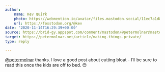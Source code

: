 ```yaml
---
author:
    name: Kev Quirk
    photo: https://webmention.io/avatar/files.mastodon.social/11ec7a1d8832729e275c5e1507105374b86298dd043a555870942465fd888785.png
    url: https://fosstodon.org/@kev
date: '2020-11-14T16:29:39+00:00'
source: https://brid-gy.appspot.com/comment/mastodon/@petermolnar@mastodon.social/105209229420269289/105209618714580443
target: https://petermolnar.net/article/making-things-private/
type: reply

---
```


<p><span class="h-card"><a href="https://mastodon.social/@petermolnar" class="u-url">@<span>petermolnar</span></a></span> thanks. I love a good post about cutting bloat - I’ll be sure to read this once the kids are off to bed. 😊</p>
